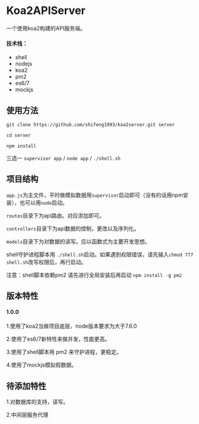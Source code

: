 # Koa2APIServer
一个使用koa2构建的API服务端。
#### 技术栈：
- shell
- nodejs
- koa2
- pm2
- es6/7
- mockjs

## 使用方法

`git clone https://github.com/shifeng1993/koa2server.git server`

`cd server`

`npm install`

三选一
`supervisor app` / `node app` / `./shell.sh`

## 项目结构
`app.js`为主文件，平时做模拟数据用`supervisor`启动即可（没有的话用npm安装），也可以用`node`启动。

`routes`目录下为api路由。对应添加即可。

`controllers`目录下为api数据的控制，更改以及序列化。

`models`目录下为对数据的读写。应以函数式为主要开发思想。

shell守护进程脚本用 `./shell.sh`启动。如果遇到权限错误，请先输入`chmod 777 shell.sh`改写权限后，再行启动。

注意：shell脚本依赖pm2 请先进行全局安装后再启动 `npm install -g pm2`

## 版本特性
#### 1.0.0
1.使用了koa2当做项目底层，node版本要求为大于7.6.0

2.使用了es6/7新特性来做并发，性能更高。

3.使用了shell脚本用 pm2 来守护进程，更稳定。

4.使用了mockjs模拟假数据。

## 待添加特性
1.对数据库的支持，读写。

2.中间层服务代理

